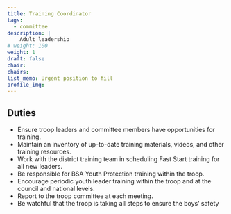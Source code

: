 ```yaml
---
title: Training Coordinator
tags:
  - committee
description: |
    Adult leadership
# weight: 100
weight: 1
draft: false
chair:
chairs:
list_memo: Urgent position to fill
profile_img:
---
```


## Duties

- Ensure troop leaders and committee members have opportunities for training.
- Maintain an inventory of up-to-date training materials, videos, and other
training resources.
- Work with the district training team in scheduling Fast Start training for all
new leaders.
- Be responsible for BSA Youth Protection training within the troop.
- Encourage periodic youth leader training within the troop and at the council
and national levels.
- Report to the troop committee at each meeting.
- Be watchful that the troop is taking all steps to ensure the boys’ safety
